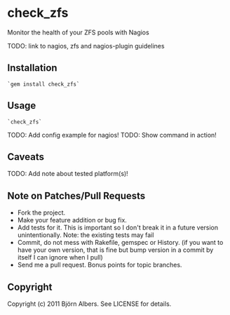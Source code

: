 # check_zfs

Monitor the health of your ZFS pools with Nagios

TODO: link to nagios, zfs and nagios-plugin guidelines

## Installation

	`gem install check_zfs`

## Usage

	`check_zfs`

TODO: Add config example for nagios!
TODO: Show command in action!

## Caveats

TODO: Add note about tested platform(s)!

## Note on Patches/Pull Requests

* Fork the project.
* Make your feature addition or bug fix.
* Add tests for it. This is important so I don't break it in a
  future version unintentionally.  Note: the existing tests may fail
* Commit, do not mess with Rakefile, gemspec or History.
  (if you want to have your own version, that is fine but bump version in a commit by itself I can ignore when I pull)
* Send me a pull request. Bonus points for topic branches.

## Copyright

Copyright (c) 2011 Björn Albers. See LICENSE for details.